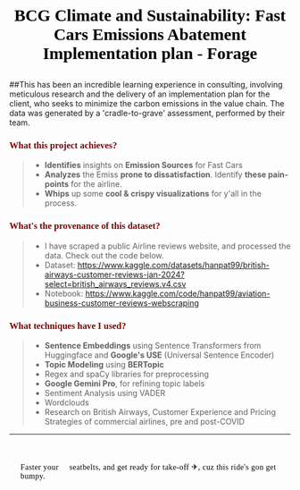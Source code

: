 
 
#  <div><p style="text-align:center;font-family:Verdana; color:black; font-size:30px;">BCG Climate and Sustainability: Fast Cars Emissions Abatement Implementation plan - Forage </p></div>

##This has been an incredible learning experience in consulting, involving meticulous research and the delivery of an implementation plan for the client, who seeks to minimize the carbon emissions in the value chain. The data was generated by a 'cradle-to-grave' assessment, performed by their team.
 
### <span style="font-family:Verdana; color:maroon;">What this project achieves?</span>
>- **Identifies** insights on **Emission Sources** for Fast Cars
>- **Analyzes** the Emiss **prone to dissatisfaction**. Identify **these pain-points** for the airline.
>- **Whips** up some **cool & crispy visualizations** for y'all in the process.

### <span style="font-family:Verdana; color:maroon;">What's the provenance of this dataset?</span>
>- I have scraped a public Airline reviews website, and processed the data. Check out the code below.
>- Dataset: https://www.kaggle.com/datasets/hanpat99/british-airways-customer-reviews-jan-2024?select=british_airways_reviews.v4.csv
>- Notebook: https://www.kaggle.com/code/hanpat99/aviation-business-customer-reviews-webscraping

    
### <span style="font-family:Verdana; color:maroon;">What techniques have I used?</span>
>- **Sentence Embeddings** using Sentence Transformers from Huggingface and **Google's USE** (Universal Sentence Encoder)
>- **Topic Modeling** using **BERTopic**
>- Regex and spaCy libraries for preprocessing
>- **Google Gemini Pro**, for refining topic labels
>- Sentiment Analysis using VADER
>- Wordclouds
>- Research on British Airways, Customer Experience and Pricing Strategies of commercial airlines, pre and post-COVID
***
    


<div style="color:white;
           display:fill;
           border-radius:5px;
           font-size:100%;
           font-family:Verdana;
           letter-spacing:0.45px">

<p style="padding: 20px;
              color:black;">
    📌<br>Faster your 💺 seatbelts,  and get ready for take-off ✈, cuz this ride's gon get bumpy.
    </p>
</div>
